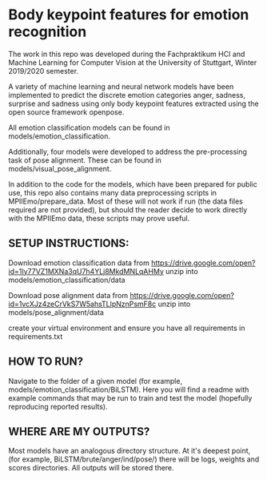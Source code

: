 # Body keypoint features for emotion recognition

The work in this repo was developed during the Fachpraktikum HCI and Machine Learning
for Computer Vision at the University of Stuttgart, Winter 2019/2020 semester.

A variety of machine learning and neural network models have been implemented to
predict the discrete emotion categories anger, sadness, surprise and sadness using
only body keypoint features extracted using the open source framework openpose.

All emotion classification models can be found in models/emotion_classification.

Additionally, four models were developed to address the pre-processing task of pose alignment. These can be found in models/visual_pose_alignment.

In addition to the code for the models, which have been prepared for public use,
this repo also contains many data preprocessing scripts in MPIIEmo/prepare_data.
Most of these will not work if run (the data files required are not provided),
but should the reader decide to work directly with the MPIIEmo data, these scripts
may prove useful.

## SETUP INSTRUCTIONS:

Download emotion classification data from
https://drive.google.com/open?id=1Iy77VZ1MXNa3qU7h4YLj8MkdMNLqAHMy
unzip into models/emotion_classification/data

Download pose alignment data from
https://drive.google.com/open?id=1vcXJz4zeCrVkS7W5ahsTLlpNznPsmF8c
unzip into models/pose_alignment/data

create your virtual environment and ensure you have all requirements in
requirements.txt

## HOW TO RUN?
Navigate to the folder of a given model (for example, models/emotion_classification/BiLSTM).
Here you will find a readme with example commands that may be run to train and test the model (hopefully reproducing reported results).

## WHERE ARE MY OUTPUTS?
Most models have an analogous directory structure. At it's deepest point, (for example, BiLSTM/brute/anger/ind/pose/) there will be logs, weights and scores directories. All outputs will be stored there.
